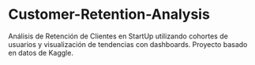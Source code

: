 # Customer-Retention-Analysis
Análisis de Retención de Clientes en StartUp utilizando cohortes de usuarios y visualización de tendencias con dashboards. Proyecto basado en datos de Kaggle.
